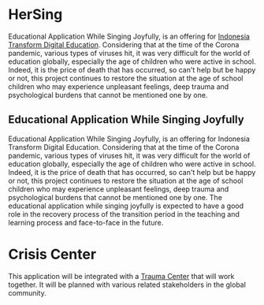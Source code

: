 # HerSing
Educational Application While Singing Joyfully, is an offering for [Indonesia Transform Digital Education](https://angel.co/company/indonesia-transform-education). Considering that at the time of the Corona pandemic, various types of viruses hit, it was very difficult for the world of education globally, especially the age of children who were active in school. Indeed, it is the price of death that has occurred, so can't help but be happy or not, this project continues to restore the situation at the age of school children who may experience unpleasant feelings, deep trauma and psychological burdens that cannot be mentioned one by one.
## Educational Application While Singing Joyfully
Educational Application While Singing Joyfully, is an offering for Indonesia Transform Digital Education.
Considering that at the time of the Corona pandemic, various types of viruses hit, it was very difficult for the world of education globally, especially the age of children who were active in school. Indeed, it is the price of death that has occurred, so can't help but be happy or not, this project continues to restore the situation at the age of school children who may experience unpleasant feelings, deep trauma and psychological burdens that cannot be mentioned one by one.
The educational application while singing joyfully is expected to have a good role in the recovery process of the transition period in the teaching and learning process and face-to-face in the future. 
# Crisis Center 
This application will be integrated with a [Trauma Center](https://github.com/transdigiware/Crisis-Center) that will work together. It will be planned with various related stakeholders in the global community.
